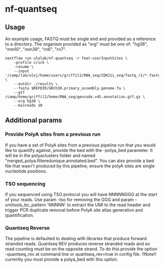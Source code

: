 # nf-quantseq

## Usage
An example usage, FASTQ must be single end and provided as a reference to a directory.
The organism provided as "org" must be one of: "hg38", "mm10", "mm39", "rn6", "rn7".

```
nextflow run ulelab/nf-quantseq -r feat-userInputSites \
    -profile crick \
    -resume \
    --input '/camp/lab/ulej/home/users/griffil2/RNA_seq/CDK11i_seq/fastq_r1/*.fastq.gz' \
    --outdir ./results \
    --fasta $REFDIR/GRCh38.primary_assembly.genome.fa \
    --gtf /camp/home/griffil2/home/RNA_seq/gencode.v45.annotation.gtf.gz \
    --org hg38 \
    --minreads 10
```


## Additional params
### Provide PolyA sites from a previous run
If you have a set of PolyA sites from a previous pipeline run that you would like to quantify against, provide the bed with the -polya_bed parameter. It will be in the polyaclusters folder and named "merged_polya.filteredunique.annotated.bed". You can also provide a bed file that wasn't produced by this pipeline, ensure the polyA sites are single nucleotide positions.

### TSO sequencing
If you sequenced using TSO protocol you will have NNNNNGGG at the start of your reads. Use param -tso for removing the GGG and param -umitools_bc_pattern 'NNNNN' to extract the UMI to the read header and trigger PCR duplicate removal before PolyA site atlas generation and quantification.

### Quantseq Reverse
The pipeline is defaulted to dealing with libraries that produce forward stranded reads. Quantseq REV produces reverse stranded reads and so read counting must be on the opposite strand. To do this provide the option -quantseq_rev at command line or quantseq_rev=true in config file.
!!Note!! currently you must provide a polya_bed with this option.

